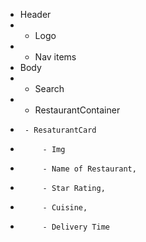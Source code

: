 
 * Header
 *  - Logo
 *  - Nav items
 * Body
 *  - Search
 *  - RestaurantContainer
 *      - ResaturantCard
 *          - Img
 *          - Name of Restaurant,
 *          - Star Rating,
 *          - Cuisine,
 *          - Delivery Time
